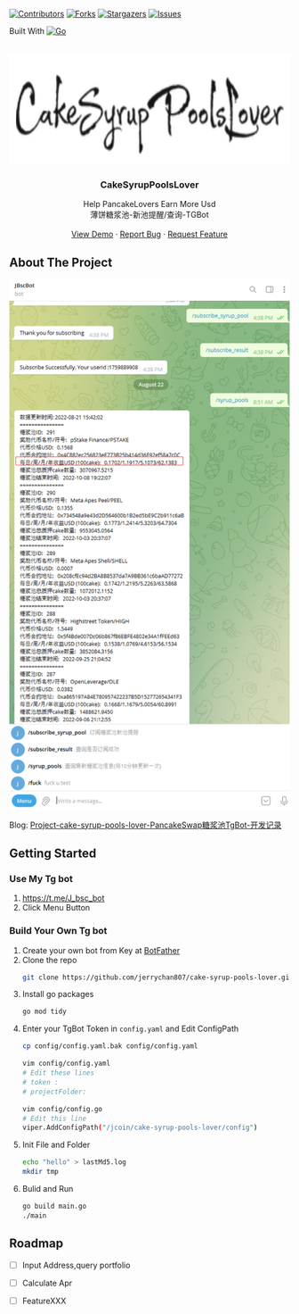 <!-- Improved compatibility of back to top link: See: https://github.com/othneildrew/Best-README-Template/pull/73 -->
<a name="readme-top"></a>
<!--
*** Thanks for checking out the Best-README-Template. If you have a suggestion
*** that would make this better, please fork the repo and create a pull request
*** or simply open an issue with the tag "enhancement".
*** Don't forget to give the project a star!
*** Thanks again! Now go create something AMAZING! :D
-->



<!-- PROJECT SHIELDS -->
<!--
*** I'm using markdown "reference style" links for readability.
*** Reference links are enclosed in brackets [ ] instead of parentheses ( ).
*** See the bottom of this document for the declaration of the reference variables
*** for contributors-url, forks-url, etc. This is an optional, concise syntax you may use.
*** https://www.markdownguide.org/basic-syntax/#reference-style-links
-->
[![Contributors][contributors-shield]][contributors-url]
[![Forks][forks-shield]][forks-url]
[![Stargazers][stars-shield]][stars-url]
[![Issues][issues-shield]][issues-url]

Built With [![Go][Go]][React-url]


<!-- PROJECT LOGO -->
<br />
<div align="center">
  <a href="https://github.com/github_username/repo_name">
    <img src="https://raw.githubusercontent.com/jerrychan807/imggg/master/image/20220822092741.png" alt="Logo" width="800" height="200">
  </a>

<h3 align="center">CakeSyrupPoolsLover</h3>

  <p align="center">
    Help PancakeLovers Earn More Usd 
    <br />
    薄饼糖浆池-新池提醒/查询-TGBot
    <br />
    <br />
    <a href="https://raw.githubusercontent.com/jerrychan807/imggg/master/image/20220822093506.png">View Demo</a>
    ·
    <a href="https://github.com/jerrychan807/cake-syrup-pools-lover/issues">Report Bug</a>
    ·
    <a href="https://github.com/jerrychan807/cake-syrup-pools-lover/issues">Request Feature</a>
  </p>
</div>


<!-- ABOUT THE PROJECT -->
## About The Project

[![Product Name Screen Shot][product-screenshot]][product-screenshot]

Blog: [Project-cake-syrup-pools-lover-PancakeSwap糖浆池TgBot-开发记录](https://jerrychan807.github.io/2022/20047.html)

<!-- GETTING STARTED -->
## Getting Started

### Use My Tg bot

1. https://t.me/J_bsc_bot
2. Click Menu Button

### Build Your Own Tg bot

1. Create your own bot from Key at [BotFather](https://t.me/BotFather)
2. Clone the repo
   ```sh
   git clone https://github.com/jerrychan807/cake-syrup-pools-lover.git
   ```
3. Install go packages
   ```sh
   go mod tidy
   ```
4. Enter your TgBot Token in `config.yaml` and Edit ConfigPath
   ```sh
   cp config/config.yaml.bak config/config.yaml
   ```
   ```sh
   vim config/config.yaml
   # Edit these lines
   # token :
   # projectFolder: 
   ```
   ```sh
   vim config/config.go
   # Edit this line
   viper.AddConfigPath("/jcoin/cake-syrup-pools-lover/config")
   ```
5. Init File and Folder
   ```sh
   echo "hello" > lastMd5.log
   mkdir tmp
   ```
6. Bulid and Run
   ```sh
   go build main.go
   ./main
   ```
   

<!-- USAGE EXAMPLES -->


<!-- ROADMAP -->
## Roadmap

- [ ] Input Address,query portfolio
- [ ] Calculate Apr  
- [ ] FeatureXXX



<!-- MARKDOWN LINKS & IMAGES -->
<!-- https://www.markdownguide.org/basic-syntax/#reference-style-links -->
[contributors-shield]: https://img.shields.io/github/contributors/jerrychan807/cake-syrup-pools-lover.svg?style=for-the-badge
[contributors-url]: https://github.com/jerrychan807/cake-syrup-pools-lover/graphs/contributors
[forks-shield]: https://img.shields.io/github/forks/jerrychan807/cake-syrup-pools-lover.svg?style=for-the-badge
[forks-url]: https://github.com/jerrychan807/cake-syrup-pools-lover/network/members
[stars-shield]: https://img.shields.io/github/stars/jerrychan807/cake-syrup-pools-lover.svg?style=for-the-badge
[stars-url]: https://github.com/jerrychan807/cake-syrup-pools-lover/stargazers
[issues-shield]: https://img.shields.io/github/issues/jerrychan807/cake-syrup-pools-lover.svg?style=for-the-badge
[issues-url]: https://github.com/jerrychan807/cake-syrup-pools-lover/issues
[license-shield]: https://img.shields.io/github/license/github_username/repo_name.svg?style=for-the-badge
[license-url]: https://github.com/github_username/repo_name/blob/master/LICENSE.txt
[linkedin-shield]: https://img.shields.io/badge/-LinkedIn-black.svg?style=for-the-badge&logo=linkedin&colorB=555
[linkedin-url]: https://linkedin.com/in/linkedin_username
[product-screenshot]: https://raw.githubusercontent.com/jerrychan807/imggg/master/image/20220822093506.png
[Next.js]: https://img.shields.io/badge/next.js-000000?style=for-the-badge&logo=nextdotjs&logoColor=white
[Next-url]: https://nextjs.org/
[Go]: https://img.shields.io/badge/Go-v1.18.5-blue
[React-url]: https://reactjs.org/
[Vue.js]: https://img.shields.io/badge/Vue.js-35495E?style=for-the-badge&logo=vuedotjs&logoColor=4FC08D
[Vue-url]: https://vuejs.org/
[Angular.io]: https://img.shields.io/badge/Angular-DD0031?style=for-the-badge&logo=angular&logoColor=white
[Angular-url]: https://angular.io/
[Svelte.dev]: https://img.shields.io/badge/Svelte-4A4A55?style=for-the-badge&logo=svelte&logoColor=FF3E00
[Svelte-url]: https://svelte.dev/
